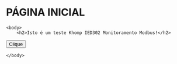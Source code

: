 <html>
    
   <head>
      <h1>PÁGINA INICIAL</h1>         
   </head>

    <body>
        <h2>Isto é um teste Khomp IED302 Monitoramento Modbus!</h2> 

  <button onclick="myFunction()">Clique</button>

<script>
function myFunction() {
  alert("Você clicou no botão!");
}
</script>

<script>
     const meJSON = '{"Fabricante":"Khomp", "Modelo":"IED-302", "Aplicação":"Monitoramento"}'
     const me = JSON.parse(meJSON);
     console.log(me);
    
</script>
        
    </body>

</html>
